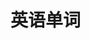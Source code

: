 
# 英语单词

<WordsEnglish></WordsEnglish>

<script setup>
import WordsEnglish from '../.vitepress/components/arts/WordsEnglish.vue'
</script>
